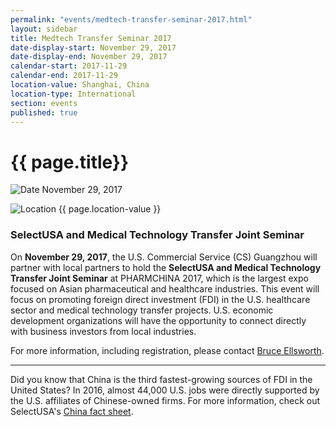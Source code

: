 ```yaml
---
permalink: "events/medtech-transfer-seminar-2017.html"
layout: sidebar
title: Medtech Transfer Seminar 2017
date-display-start: November 29, 2017
date-display-end: November 29, 2017
calendar-start: 2017-11-29
calendar-end: 2017-11-29
location-value: Shanghai, China
location-type: International
section: events
published: true
---
```


# {{ page.title}}

![Date](https://google.github.io/material-design-icons/action/svg/design/ic_event_24px.svg "Date") November 29, 2017

![Location](http://google.github.io/material-design-icons/social/svg/design/ic_location_city_24px.svg "Location") {{ page.location-value }}

### SelectUSA and Medical Technology Transfer Joint Seminar

On **November 29, 2017**, the U.S. Commercial Service (CS) Guangzhou will partner with local partners to hold the **SelectUSA and Medical Technology Transfer Joint Seminar** at PHARMCHINA 2017, which is the largest expo focused on Asian pharmaceutical and healthcare industries. This event will focus on promoting foreign direct investment (FDI) in the U.S. healthcare sector and medical technology transfer projects. U.S. economic development organizations will have the opportunity to connect directly with business investors from local industries.

For more information, including registration, please contact [Bruce Ellsworth](mailto:bruce.ellsworth@trade.gov).

---

Did you know that China is the third fastest-growing sources of FDI in the United States? In 2016, almost 44,000 U.S. jobs were directly supported by the U.S. affiliates of Chinese-owned firms. For more information, check out SelectUSA's [China fact sheet](https://www.selectusa.gov/country-fact-sheet/China).

